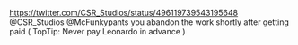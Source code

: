 https://twitter.com/CSR_Studios/status/496119739543195648 @CSR_Studios @McFunkypants you abandon the work shortly after getting paid ( TopTip: Never pay Leonardo in advance )